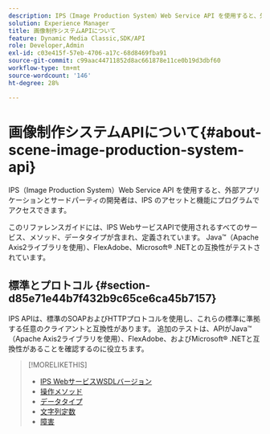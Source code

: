 ```yaml
---
description: IPS（Image Production System）Web Service API を使用すると、外部アプリケーションとサードパーティの開発者は、IPS のアセットと機能にプログラムでアクセスできます。
solution: Experience Manager
title: 画像制作システムAPIについて
feature: Dynamic Media Classic,SDK/API
role: Developer,Admin
exl-id: c03e415f-57eb-4706-a17c-68d8469fba91
source-git-commit: c99aac44711852d8ac661878e11ce0b19d3dbf60
workflow-type: tm+mt
source-wordcount: '146'
ht-degree: 28%

---
```


# 画像制作システムAPIについて{#about-scene-image-production-system-api}

IPS（Image Production System）Web Service API を使用すると、外部アプリケーションとサードパーティの開発者は、IPS のアセットと機能にプログラムでアクセスできます。

このリファレンスガイドには、IPS WebサービスAPIで使用されるすべてのサービス、メソッド、データタイプが含まれ、定義されています。 Java™（Apache Axis2ライブラリを使用）、FlexAdobe、Microsoft® .NETとの互換性がテストされています。

## 標準とプロトコル {#section-d85e71e44b7f432b9c65ce6ca45b7157}

IPS APIは、標準のSOAPおよびHTTPプロトコルを使用し、これらの標準に準拠する任意のクライアントと互換性があります。 追加のテストは、APIがJava™（Apache Axis2ライブラリを使用）、FlexAdobe、およびMicrosoft® .NETと互換性があることを確認するのに役立ちます。

>[!MORELIKETHIS]
>
>* [IPS WebサービスWSDLバージョン](c-wsdl-versions.md#concept-aff3e13f3b59486882260b5f2e962226)
>* [操作メソッド](operations/c-operations-intro/c-methods/c-methods.md)
>* [データタイプ](types/c-data-types/c-data-types.md#concept-dcf2ce73ff334e22bc4c634e3a0a50a6)
>* [文字列定数](string-constants/c-string-constants/c-string-constants.md)
>* [障害](faults/c-faults/c-faults.md#concept-28c5e495f39443ecab05384d8cf8ab6b)


